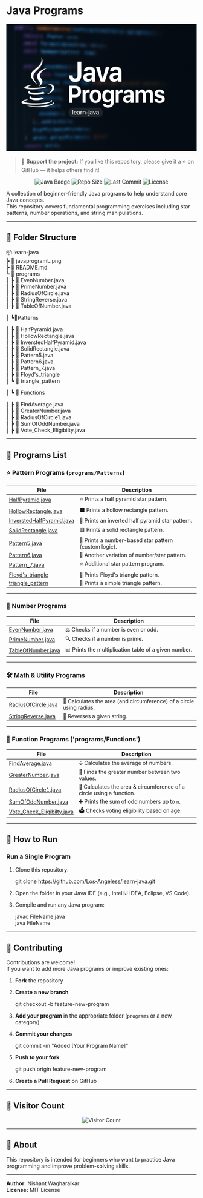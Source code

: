 # Java Programs

![Java Programs](images/javaprogramL.png)

> 📌 **Support the project:** If you like this repository, please give it a ⭐ on GitHub — it helps others find it!

<p align="center">
  <img src="https://img.shields.io/badge/Java-Programming-orange?logo=java&logoColor=white" alt="Java Badge">
  <img src="https://img.shields.io/github/repo-size/Los-Angeless/learn-java" alt="Repo Size">
  <img src="https://img.shields.io/github/last-commit/Los-Angeless/learn-java" alt="Last Commit">
  <img src="https://img.shields.io/github/license/Los-Angeless/learn-java" alt="License">
</p>

A collection of beginner-friendly Java programs to help understand core Java concepts.  
This repository covers fundamental programming exercises including star patterns, number operations, and string manipulations.

---

## 📂 Folder Structure

📦 learn-java  
 ┣ 📜 javaprogramL.png                                             
 ┣ 📜 README.md                                                   
 ┗ 📂 programs  
 ┃ ┣ 📜 EvenNumber.java  
 ┃ ┣ 📜 PrimeNumber.java  
 ┃ ┣ 📜 RadiusOfCircle.java  
 ┃ ┣ 📜 StringReverse.java  
 ┃ ┣ 📜 TableOfNumber.java 
 
 ┃ ┗📂Patterns
 
 ┃   ┣ 📜 HalfPyramid.java  
 ┃   ┣ 📜 HollowRectangle.java  
 ┃   ┣ 📜 InverstedHalfPyramid.java  
 ┃   ┣ 📜 SolidRectangle.java  
 ┃   ┣ 📜 Pattern5.java  
 ┃   ┣ 📜 Pattern6.java  
 ┃   ┣ 📜 Pattern_7.java  
 ┃   ┣ 📜 Floyd's_triangle  
 ┃   ┗ 📜 triangle_pattern  

  
 ┃  ┗ 📂 Functions
 
  ┃   ┣ 📜 FindAverage.java  
 ┃   ┣ 📜 GreaterNumber.java  
 ┃   ┣ 📜 RadiusOfCircle1.java  
 ┃   ┣ 📜 SumOfOddNumber.java  
 ┃   ┣ 📜 Vote_Check_Eligibilty.java  
 


-----

## 📂 Programs List

### ⭐ Pattern Programs (`programs/Patterns`)

| File | Description |
|------|-------------|
| [HalfPyramid.java](programs/Patterns/HalfPyramid.java) | ⭐ Prints a half pyramid star pattern. |
| [HollowRectangle.java](programs/Patterns/HollowRectangle.java) | ⬛ Prints a hollow rectangle pattern. |
| [InverstedHalfPyramid.java](programs/Patterns/InverstedHalfPyramid.java) | 🔻 Prints an inverted half pyramid star pattern. |
| [SolidRectangle.java](programs/Patterns/SolidRectangle.java) | 🟥 Prints a solid rectangle pattern. |
| [Pattern5.java](programs/Patterns/Pattern5.java) | 🔢 Prints a number-based star pattern (custom logic). |
| [Pattern6.java](programs/Patterns/Pattern6.java) | 🔢 Another variation of number/star pattern. |
| [Pattern_7.java](programs/Patterns/Pattern_7.java) | ⭐ Additional star pattern program. |
| [Floyd's_triangle](programs/Patterns/Floyd's_triangle) | 🔼 Prints Floyd's triangle pattern. |
| [triangle_pattern](programs/Patterns/triangle_pattern) | 🔼 Prints a simple triangle pattern. |

---

### 🔢 Number Programs

| File | Description |
|------|-------------|
| [EvenNumber.java](programs/EvenNumber.java) | ⚖️ Checks if a number is even or odd. |
| [PrimeNumber.java](programs/PrimeNumber.java) | 🔍 Checks if a number is prime. |
| [TableOfNumber.java](programs/TableOfNumber.java) | 📊 Prints the multiplication table of a given number. |

---

### 🛠️ Math & Utility Programs

| File | Description |
|------|-------------|
| [RadiusOfCircle.java](programs/RadiusOfCircle.java) | 📏 Calculates the area (and circumference) of a circle using radius. |
| [StringReverse.java](programs/StringReverse.java) | 🔄 Reverses a given string. |

---
### 🔧 Function Programs ('programs/Functions')

| File                                                                          | Description                                                          |
| ----------------------------------------------------------------------------- | -------------------------------------------------------------------- |
| [FindAverage.java](programs/Functions/FindAverage.java)                       | ➗ Calculates the average of numbers.                                 |
| [GreaterNumber.java](programs/Functions/GreaterNumber.java)                   | 🔼 Finds the greater number between two values.                      |
| [RadiusOfCircle1.java](programs/Functions/RadiusOfCircle1.java)               | 📏 Calculates the area & circumference of a circle using a function. |
| [SumOfOddNumber.java](programs/Functions/SumOfOddNumber.java)                 | ➕ Prints the sum of odd numbers up to `n`.                           |
| [Vote\_Check\_Eligibilty.java](programs/Functions/Vote_Check_Eligibilty.java) | 🗳️ Checks voting eligibility based on age.                          |

---

## 🚀 How to Run

### **Run a Single Program**
1. Clone this repository:
       
   git clone https://github.com/Los-Angeless/learn-java.git
     
2. Open the folder in your Java IDE (e.g., IntelliJ IDEA, Eclipse, VS Code).
3. Compile and run any Java program:
       
   javac FileName.java </br>
   java FileName
     


---

## 🤝 Contributing

Contributions are welcome!  
If you want to add more Java programs or improve existing ones:

1. **Fork** the repository  
2. **Create a new branch**  
       
   git checkout -b feature-new-program
     
3. **Add your program** in the appropriate folder (`programs` or a new category)  
4. **Commit your changes**  
       
   git commit -m "Added [Your Program Name]"
     
5. **Push to your fork**  
       
   git push origin feature-new-program
     
6. **Create a Pull Request** on GitHub


---

## 👀 Visitor Count

<p align="center">
  <img src="https://komarev.com/ghpvc/?username=Los-Angeless&label=Visitors&color=blue&style=flat" alt="Visitor Count">
</p>

---

## 📌 About
This repository is intended for beginners who want to practice Java programming and improve problem-solving skills.

---
**Author:** Nishant Wagharalkar </br>
**License:** MIT License
